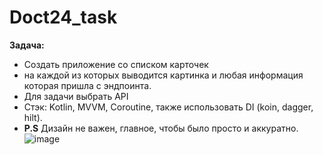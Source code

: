 # Doct24_task
**Задача:**
- Создать приложение  со списком карточек
- на каждой из которых выводится картинка и любая информация которая пришла с эндпоинта.
- Для задачи выбрать API
- Стэк:
Kotlin, MVVM, Coroutine,  также использовать DI (koin, dagger, hilt).
- **P.S** Дизайн не важен, главное, чтобы было просто и аккуратно.
![image](https://user-images.githubusercontent.com/110696633/220187011-7e3c4482-dbb8-4b99-bec3-abecc79570d6.png)
